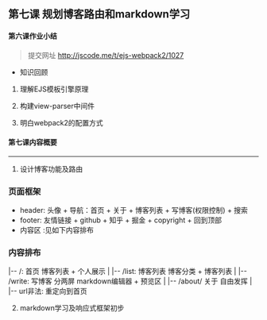 ##  第七课 规划博客路由和markdown学习


#### 第六课作业小结

> 提交网址 http://jscode.me/t/ejs-webpack2/1027

- 知识回顾

1. 理解EJS模板引擎原理

2. 构建view-parser中间件

3. 明白webpack2的配置方式


#### 第七课内容概要
------------------------------------------------

1. 设计博客功能及路由

### 页面框架

- header:   头像 + 导航：首页 + 关于 + 博客列表 + 写博客(权限控制) +  搜索
- footer:   友情链接 + github + 知乎 + 掘金 + copyright + 回到顶部
- 内容区 :见如下内容排布

### 内容排布

|-- /: 首页   博客列表 + 个人展示
|
|-- /list: 博客列表  博客分类  + 博客列表
|
|-- /write: 写博客    分两屏  markdown编辑器 +  预览区
|
|-- /about/ 关于      自由发挥
|
|-- url非法: 重定向到首页

2. markdown学习及响应式框架初步




















